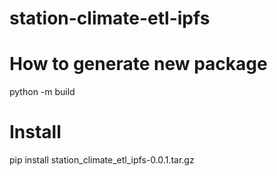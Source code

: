 # station-climate-etl-ipfs

# How to generate new package
python -m build

# Install
pip install station_climate_etl_ipfs-0.0.1.tar.gz